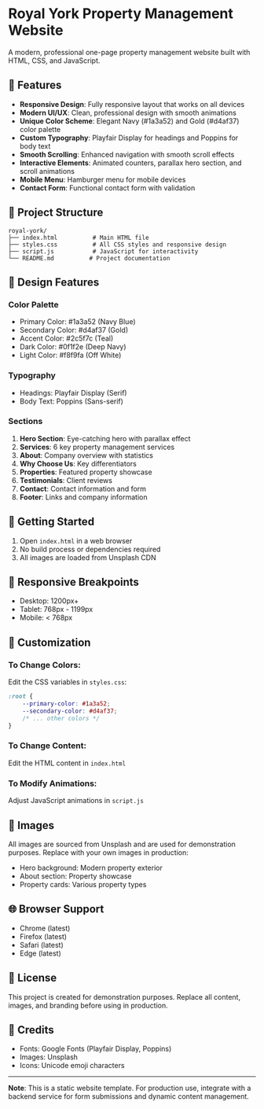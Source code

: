 # Royal York Property Management Website

A modern, professional one-page property management website built with HTML, CSS, and JavaScript.

## 🌟 Features

- **Responsive Design**: Fully responsive layout that works on all devices
- **Modern UI/UX**: Clean, professional design with smooth animations
- **Unique Color Scheme**: Elegant Navy (#1a3a52) and Gold (#d4af37) color palette
- **Custom Typography**: Playfair Display for headings and Poppins for body text
- **Smooth Scrolling**: Enhanced navigation with smooth scroll effects
- **Interactive Elements**: Animated counters, parallax hero section, and scroll animations
- **Mobile Menu**: Hamburger menu for mobile devices
- **Contact Form**: Functional contact form with validation

## 📂 Project Structure

```
royal-york/
├── index.html          # Main HTML file
├── styles.css          # All CSS styles and responsive design
├── script.js           # JavaScript for interactivity
└── README.md          # Project documentation
```

## 🎨 Design Features

### Color Palette
- Primary Color: #1a3a52 (Navy Blue)
- Secondary Color: #d4af37 (Gold)
- Accent Color: #2c5f7c (Teal)
- Dark Color: #0f1f2e (Deep Navy)
- Light Color: #f8f9fa (Off White)

### Typography
- Headings: Playfair Display (Serif)
- Body Text: Poppins (Sans-serif)

### Sections
1. **Hero Section**: Eye-catching hero with parallax effect
2. **Services**: 6 key property management services
3. **About**: Company overview with statistics
4. **Why Choose Us**: Key differentiators
5. **Properties**: Featured property showcase
6. **Testimonials**: Client reviews
7. **Contact**: Contact information and form
8. **Footer**: Links and company information

## 🚀 Getting Started

1. Open `index.html` in a web browser
2. No build process or dependencies required
3. All images are loaded from Unsplash CDN

## 📱 Responsive Breakpoints

- Desktop: 1200px+
- Tablet: 768px - 1199px
- Mobile: < 768px

## 🔧 Customization

### To Change Colors:
Edit the CSS variables in `styles.css`:
```css
:root {
    --primary-color: #1a3a52;
    --secondary-color: #d4af37;
    /* ... other colors */
}
```

### To Change Content:
Edit the HTML content in `index.html`

### To Modify Animations:
Adjust JavaScript animations in `script.js`

## 📸 Images

All images are sourced from Unsplash and are used for demonstration purposes. Replace with your own images in production:

- Hero background: Modern property exterior
- About section: Property showcase
- Property cards: Various property types

## 🌐 Browser Support

- Chrome (latest)
- Firefox (latest)
- Safari (latest)
- Edge (latest)

## 📝 License

This project is created for demonstration purposes. Replace all content, images, and branding before using in production.

## 🤝 Credits

- Fonts: Google Fonts (Playfair Display, Poppins)
- Images: Unsplash
- Icons: Unicode emoji characters

---

**Note**: This is a static website template. For production use, integrate with a backend service for form submissions and dynamic content management.
